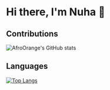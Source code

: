 # Hi there, I'm Nuha 👋


## Contributions
![AfroOrange's GitHub stats](https://github-readme-stats.vercel.app/api?username=AfroOrange&show_icons=true&theme=transparent) 


## Languages 

[![Top Langs](https://github-readme-stats.vercel.app/api/top-langs/?username=AfroOrange&layout=pie)](https://github.com/AfroOrange/github-readme-stats)

